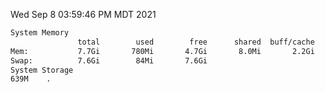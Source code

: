 Wed Sep  8 03:59:46 PM MDT 2021
```bash
System Memory
               total        used        free      shared  buff/cache   available
Mem:           7.7Gi       780Mi       4.7Gi       8.0Mi       2.2Gi       6.6Gi
Swap:          7.6Gi        84Mi       7.6Gi
System Storage
639M	.
```
```bash
